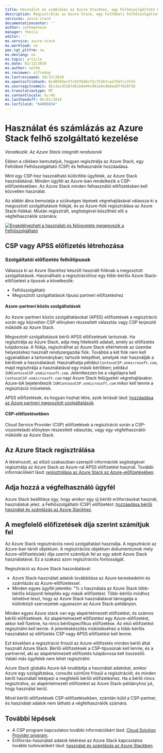 ```yaml
---
title: Használat és számlázás az Azure Stackhez, egy Felhőszolgáltató kezelése |} A Microsoft Docs
description: Regisztrálás az Azure Stack, egy Felhőbeli Felhőszolgáltató (CSP) és a számlázási ügyfelek hozzáadása példakóddal.
services: azure-stack
documentationcenter: ''
author: sethmanheim
manager: femila
editor: ''
ms.service: azure-stack
ms.workload: na
pms.tgt_pltfrm: na
ms.devlang: na
ms.topic: article
ms.date: 02/13/2019
ms.author: sethm
ms.reviewer: alfredop
ms.lastreviewed: 10/15/2018
ms.openlocfilehash: 0cd8503ac57c65fb4bcf2c75367caa75bfcc2fe5
ms.sourcegitcommit: 85c3acd316fd61b4e94c991a9cd68aa97702073b
ms.translationtype: MT
ms.contentlocale: hu-HU
ms.lasthandoff: 05/01/2019
ms.locfileid: "64985834"
---
```

# <a name="manage-usage-and-billing-for-azure-stack-as-a-cloud-service-provider"></a>Használat és számlázás az Azure Stack felhő szolgáltató kezelése

*Vonatkozik: Az Azure Stack integrált rendszerek*

Ebben a cikkben bemutatjuk, hogyan regisztrálja az Azure Stack, egy Felhőbeli Felhőszolgáltató (CSP) és felhasználók hozzáadása.

Mint egy CSP-hez használható különféle ügyfelek, az Azure Stack használatával. Minden ügyfél az Azure-ban rendelkezik a CSP-előfizetésekben. Az Azure Stack minden felhasználói előfizetésben kell közvetlen használat.

Az alábbi ábra bemutatja a szükséges lépések végrehajtásával válassza ki a megosztott szolgáltatások fiókját, és az Azure-fiók regisztrálása az Azure Stack-fiókkal. Miután regisztrált, segítségével készítheti elő a végfelhasználók számára:

[![Engedélyezheti a használati és felügyelete megegyezik a Felhőszolgáltató](media/azure-stack-add-manage-billing-as-a-csp/process-add-useage-as-a-csp.png "engedélyezheti a használati és felügyelete megegyezik a Felhőszolgáltató")](media/azure-stack-add-manage-billing-as-a-csp/process-add-useage-as-a-csp.png#lightbox)

## <a name="create-a-csp-or-apss-subscription"></a>CSP vagy APSS előfizetés létrehozása

### <a name="cloud-service-provider-subscription-types"></a>Szolgáltatói előfizetés felhőtípusok

Válassza ki az Azure Stackhez készült használt fióknak a megosztott szolgáltatások. Használható a regisztrációhoz egy több-bérlős Azure Stack-előfizetést a típusok a következők:

- Felhőszolgáltató
- Megosztott szolgáltatások típusú partneri előfizetéshez

#### <a name="azure-partner-shared-services"></a>Azure-partneri közös szolgáltatások

Az Azure-partneri közös szolgáltatásokat (APSS) előfizetések a regisztráció során egy közvetlen CSP előnyben részesített választás vagy CSP terjesztő működik az Azure Stack.

Megosztott szolgáltatások bérlő APSS előfizetések tartoznak. Ha regisztrálja az Azure Stack, adja meg hitelesítő adatait, amely az előfizetés tulajdonosa. A fiókja, regisztrálhat az Azure Stack eltérhetnek az üzembe helyezéshez használt rendszergazdai fiók. Továbbá a két fiók nem kell ugyanabban a tartományban; tartozik telepíthet, amelyek már használják a bérlőnek a használatával. Használhatja például `ContosoCSP.onmicrosoft.com`, majd regisztrálja a használatával egy másik bérlőben; például `IURContosoCSP.onmicrosoft.com`. Jelentkezzen be a vágólapra kell `ContosoCSP.onmicrosoft.com` napi Azure Stack felügyeleti végrehajtásakor. Azure-bA bejelentkezik `IURContosoCSP.onmicrosoft.com` mikor kell tennie a regisztráció műveletek.

APSS előfizetések, és hogyan hozhat létre, azok leírását lásd: [hozzáadása az Azure partneri megosztott szolgáltatások](https://msdn.microsoft.com/partner-center/shared-services).

#### <a name="csp-subscriptions"></a>CSP-előfizetésekben

Cloud Service Provider (CSP) előfizetések a regisztráció során a CSP-viszonteladó előnyben részesített választás, vagy egy végfelhasználói működik az Azure Stack.

## <a name="register-azure-stack"></a>Az Azure Stack regisztrálása

A létrehozott, az előző szakaszban szereplő információk segítségével regisztrálja az Azure Stack az Azure-ral APSS előfizetést használ. További információkért lásd: [regisztrálása az Azure Stack az Azure-előfizetésében](azure-stack-registration.md).

## <a name="add-end-customer"></a>Adja hozzá a végfelhasználó ügyfél

Azure Stack beállítása úgy, hogy amikor egy új bérlőt erőforrásokat használ, használatuk jelez. a Felhőszolgáltató (CSP) előfizetést: [hozzáadása bérlői használat és számlázás az Azure Stackhez](azure-stack-csp-howto-register-tenants.md).

## <a name="charge-the-right-subscriptions"></a>A megfelelő előfizetések díja szerint számítjuk fel

Az Azure Stack regisztrációs nevű szolgáltatást használja. A regisztráció az Azure-ban tárolt objektum. A regisztrációs objektum dokumentumok mely Azure-előfizetés(ek) díja szerint számítjuk fel az egy adott Azure Stack használatával. Ez a szakasz azon regisztrációs fontosságát.

Regisztráció az Azure Stack használatával:

- Azure Stack-használati adatok továbbítása az Azure kereskedelmi és számlázás az Azure-előfizetéssel.
- Minden egyes ügyfél jelentés: "% s használata az Azure Stack több-bérlős központi telepítés egy másik előfizetést. Több-bérlős módhoz lehetővé teszi, hogy az Azure Stack használatával támogatja a különböző szervezetek ugyanazon az Azure Stack-példányon.

Minden egyes Azure stack van egy alapértelmezett előfizetést, és számos bérlői előfizetések. Az alapértelmezett előfizetést egy Azure-előfizetést, akkor kell fizetnie, ha nincs bérlőspecifikus előfizetése. Az első előfizetést regisztrálni kell lennie. A jelentéskészítés működéséhez a több-bérlős használatot az előfizetés CSP vagy APSS előfizetést kell lennie.

Ezt követően a regisztráció frissül az Azure-előfizetés minden bérlő által használt Azure Stack. Bérlői előfizetések a CSP-típusúnak kell lennie, és a partnerrel, aki az alapértelmezett előfizetés tulajdonosa kell összesítő. Valaki más ügyfelek nem lehet regisztrálni.

Azure Stack globális Azure-bA továbbítja a használati adatokat, amikor Azure egy szolgáltatása, consults szintűre frissül a regisztrációt, és minden bérlő használati leképezi a megfelelő bérlői előfizetéshez. Ha a bérlő nincs regisztrálva, az alapértelmezett előfizetést az Azure Stack-példányhoz jut, hogy használat kerül.

Mivel bérlői előfizetések CSP-előfizetésekben, számlán küld a CSP-partner, és használati adatok nem látható a végfelhasználók számára.

## <a name="next-steps"></a>További lépések

- A CSP program kapcsolatos további információkért lásd: [Cloud Solution Provider program](https://partner.microsoft.com/solutions/microsoft-cloud-solutions).
- Erőforrás-használati adatok lekérése az Azure Stack kapcsolatos további tudnivalókért lásd: [használat és számlázás az Azure Stackben](azure-stack-billing-and-chargeback.md).
